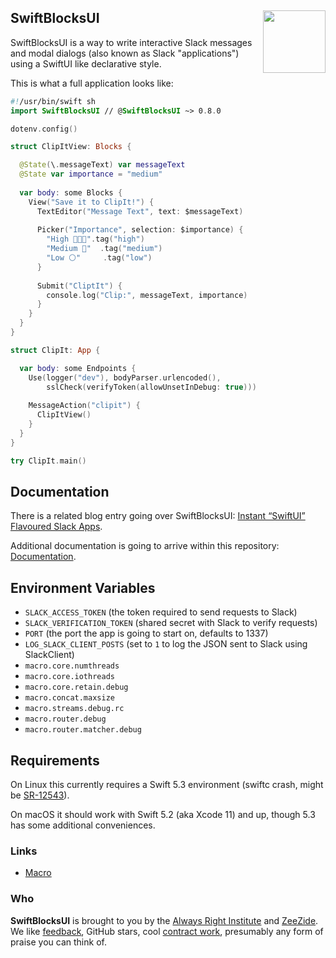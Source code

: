 <h2>SwiftBlocksUI
  <img src="https://zeezide.com/img/blocksui/SwiftBlocksUIIcon256.png"
       align="right" width="100" height="100" />
</h2>

SwiftBlocksUI is a way to write interactive Slack messages and modal dialogs
(also known as Slack "applications")
using a SwiftUI like declarative style.

This is what a full application looks like:
```swift
#!/usr/bin/swift sh
import SwiftBlocksUI // @SwiftBlocksUI ~> 0.8.0

dotenv.config()

struct ClipItView: Blocks {

  @State(\.messageText) var messageText
  @State var importance = "medium"
  
  var body: some Blocks {
    View("Save it to ClipIt!") {
      TextEditor("Message Text", text: $messageText)
      
      Picker("Importance", selection: $importance) {
        "High 💎💎✨".tag("high")
        "Medium 💎"  .tag("medium")
        "Low ⚪️"     .tag("low")
      }
      
      Submit("CliptIt") {
        console.log("Clip:", messageText, importance)
      }
    }
  }
}

struct ClipIt: App {

  var body: some Endpoints {
    Use(logger("dev"), bodyParser.urlencoded(),
        sslCheck(verifyToken(allowUnsetInDebug: true)))
        
    MessageAction("clipit") {
      ClipItView()
    }
  }
}

try ClipIt.main()
```


## Documentation

There is a related blog entry going over SwiftBlocksUI:
[Instant “SwiftUI” Flavoured Slack Apps](https://www.alwaysrightinstitute.com/swiftblocksui/).

Additional documentation is going to arrive within this repository:
[Documentation](Documentation/README.md).


## Environment Variables

- `SLACK_ACCESS_TOKEN` (the token required to send requests to Slack)
- `SLACK_VERIFICATION_TOKEN` (shared secret with Slack to verify requests)
- `PORT` (the port the app is going to start on, defaults to 1337)
- `LOG_SLACK_CLIENT_POSTS` (set to `1` to log the JSON sent to Slack using SlackClient)
- `macro.core.numthreads`
- `macro.core.iothreads`
- `macro.core.retain.debug`
- `macro.concat.maxsize`
- `macro.streams.debug.rc`
- `macro.router.debug`
- `macro.router.matcher.debug`


## Requirements

On Linux this currently requires a Swift 5.3 environment
(swiftc crash, might be [SR-12543](https://bugs.swift.org/browse/SR-12543)).

On macOS it should work with Swift 5.2 (aka Xcode 11) and up,
though 5.3 has some additional conveniences.


### Links

- [Macro](https://github.com/Macro-swift/Macro/)

### Who

**SwiftBlocksUI** is brought to you by
the
[Always Right Institute](http://www.alwaysrightinstitute.com)
and
[ZeeZide](http://zeezide.de).
We like 
[feedback](https://twitter.com/ar_institute), 
GitHub stars, 
cool [contract work](http://zeezide.com/en/services/services.html),
presumably any form of praise you can think of.
